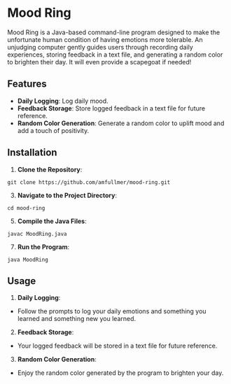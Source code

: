 # Mood Ring

Mood Ring is a Java-based command-line program designed to make the unfortunate human condition of having emotions more tolerable. 
An unjudging computer gently guides users through recording daily experiences, storing feedback in a text file, and generating a random color to brighten their day. 
It will even provide a scapegoat if needed!

## Features

- **Daily Logging**: Log daily mood.
- **Feedback Storage**: Store logged feedback in a text file for future reference.
- **Random Color Generation**: Generate a random color to uplift mood and add a touch of positivity.

## Installation

1. **Clone the Repository**:
```plaintext
git clone https://github.com/amfullmer/mood-ring.git
```

3. **Navigate to the Project Directory**:
```plaintext
cd mood-ring
```

5. **Compile the Java Files**:
```plaintext
javac MoodRing.java
```

7. **Run the Program**:
```plaintext
java MoodRing
```

## Usage

1. **Daily Logging**:
- Follow the prompts to log your daily emotions and something you learned and something new you learned.

2. **Feedback Storage**:
- Your logged feedback will be stored in a text file for future reference.

3. **Random Color Generation**:
- Enjoy the random color generated by the program to brighten your day.
